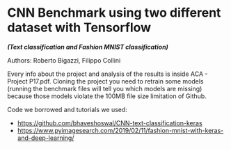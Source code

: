 # CNN Benchmark using two different dataset with Tensorflow
***(Text classification and Fashion MNIST classification)***

Authors: Roberto Bigazzi, Filippo Collini

Every info about the project and analysis of the results is inside ACA - Project P17.pdf.
Cloning the project you need to retrain some models (running the benchmark files will tell you which models are missing) because those models violate the 100MB file size limitation of Github.

Code we borrowed and tutorials we used:
* https://github.com/bhaveshoswal/CNN-text-classification-keras
* https://www.pyimagesearch.com/2019/02/11/fashion-mnist-with-keras-and-deep-learning/
